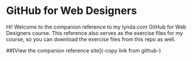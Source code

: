 GitHub for Web Designers
========================

Hi! Welcome to the companion reference to my lynda.com GitHub for Web Designers course. This reference also serves as the exercise files for my course, so you can download the exercise files from this repo as well.

##[View the companion reference site](-copy link from github-)
